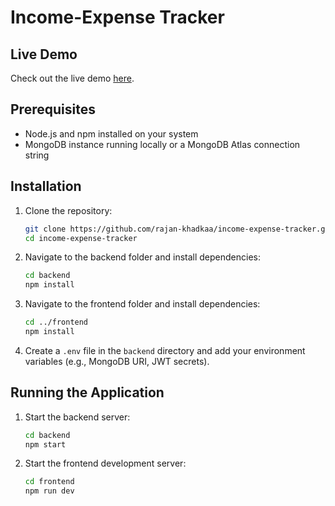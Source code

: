 # Income-Expense Tracker

## Live Demo

Check out the live demo [here](https://income-expense-mern-app.vercel.app).

## Prerequisites

- Node.js and npm installed on your system
- MongoDB instance running locally or a MongoDB Atlas connection string

## Installation

1. Clone the repository:
   ```bash
   git clone https://github.com/rajan-khadkaa/income-expense-tracker.git
   cd income-expense-tracker
   ```
2. Navigate to the backend folder and install dependencies:
   ```bash
   cd backend
   npm install
   ```
3. Navigate to the frontend folder and install dependencies:
   ```bash
   cd ../frontend
   npm install
   ```
4. Create a `.env` file in the `backend` directory and add your environment variables (e.g., MongoDB URI, JWT secrets).

## Running the Application

1. Start the backend server:
   ```bash
   cd backend
   npm start
   ```
2. Start the frontend development server:
   ```bash
   cd frontend
   npm run dev
   ```
